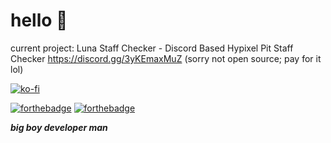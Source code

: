# hello 👋

current project: Luna Staff Checker - Discord Based Hypixel Pit Staff Checker
https://discord.gg/3yKEmaxMuZ
(sorry not open source; pay for it lol)

[![ko-fi](https://www.ko-fi.com/img/githubbutton_sm.svg)](https://ko-fi.com/C0C135GL8)

[![forthebadge](https://forthebadge.com/images/badges/contains-cat-gifs.svg)](https://forthebadge.com) [![forthebadge](https://forthebadge.com/images/badges/powered-by-coffee.svg)](https://forthebadge.com)

***big boy developer man***

<!--
**KnightsWhoSayNi0/KnightsWhoSayNi0** is a ✨ _special_ ✨ repository because its `README.md` (this file) appears on your GitHub profile.

Here are some ideas to get you started:

- 🔭 I’m currently working on ...
- 🌱 I’m currently learning ...
- 👯 I’m looking to collaborate on ...
- 🤔 I’m looking for help with ...
- 💬 Ask me about ...
- 📫 How to reach me: ...
- 😄 Pronouns: ...
- ⚡ Fun fact: ...
-->
